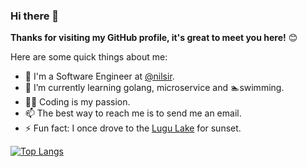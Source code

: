 ### Hi there 👋

**Thanks for visiting my GitHub profile, it's great to meet you here!** 😊

Here are some quick things about me:

- 🔭 I'm a Software Engineer at [@nilsir](https://github.com/nilsir).
- 🌱 I’m currently learning golang, microservice and 🏊swimming.
- 🧑‍💻 Coding is my passion.
- 📫 The best way to reach me is to send me an email.
- ⚡ Fun fact: I once drove to the [Lugu Lake](https://www.google.com/maps/place/%E6%B3%B8%E6%B2%BD%E6%B9%96/@27.7029267,100.7561587,13z/data=!3m1!4b1!4m5!3m4!1s0x36df8536db0d65b7:0xfe307591753e18e8!8m2!3d27.7244646!4d100.7887231) for sunset.

<!--
**nilsir/nilsir** is a ✨ _special_ ✨ repository because its `README.md` (this file) appears on your GitHub profile.

Here are some ideas to get you started:

- 🔭 I’m currently working on ...
- 🌱 I’m currently learning ...
- 👯 I’m looking to collaborate on ...
- 🤔 I’m looking for help with ...
- 💬 Ask me about ...
- 📫 How to reach me: ...
- 😄 Pronouns: ...
- ⚡ Fun fact: ...
[![Anurag's github stats](https://github-readme-stats.vercel.app/api?username=nilsir&show_icons=true&theme=dracula)](https://github.com/anuraghazra/github-readme-stats)
-->

[![Top Langs](https://github-readme-stats.vercel.app/api/top-langs/?username=nilsir&layout=compact&show_icons=true&theme=dracula)](https://github.com/anuraghazra/github-readme-stats)
